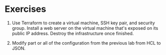 # Exercises

1. Use Terraform to create a virtual machine, SSH key pair, and security group.
   Install a web server on the virtual machine that's exposed on its public IP
   address. Destroy the infrastructure once finished.

1. Modify part or all of the configuration from the previous lab from HCL to
   JSON.
